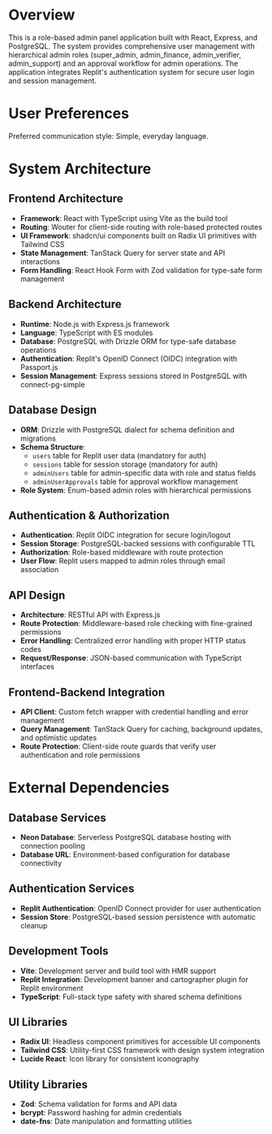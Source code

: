 # Overview

This is a role-based admin panel application built with React, Express, and PostgreSQL. The system provides comprehensive user management with hierarchical admin roles (super_admin, admin_finance, admin_verifier, admin_support) and an approval workflow for admin operations. The application integrates Replit's authentication system for secure user login and session management.

# User Preferences

Preferred communication style: Simple, everyday language.

# System Architecture

## Frontend Architecture
- **Framework**: React with TypeScript using Vite as the build tool
- **Routing**: Wouter for client-side routing with role-based protected routes
- **UI Framework**: shadcn/ui components built on Radix UI primitives with Tailwind CSS
- **State Management**: TanStack Query for server state and API interactions
- **Form Handling**: React Hook Form with Zod validation for type-safe form management

## Backend Architecture
- **Runtime**: Node.js with Express.js framework
- **Language**: TypeScript with ES modules
- **Database**: PostgreSQL with Drizzle ORM for type-safe database operations
- **Authentication**: Replit's OpenID Connect (OIDC) integration with Passport.js
- **Session Management**: Express sessions stored in PostgreSQL with connect-pg-simple

## Database Design
- **ORM**: Drizzle with PostgreSQL dialect for schema definition and migrations
- **Schema Structure**: 
  - `users` table for Replit user data (mandatory for auth)
  - `sessions` table for session storage (mandatory for auth)
  - `adminUsers` table for admin-specific data with role and status fields
  - `adminUserApprovals` table for approval workflow management
- **Role System**: Enum-based admin roles with hierarchical permissions

## Authentication & Authorization
- **Authentication**: Replit OIDC integration for secure login/logout
- **Session Storage**: PostgreSQL-backed sessions with configurable TTL
- **Authorization**: Role-based middleware with route protection
- **User Flow**: Replit users mapped to admin roles through email association

## API Design
- **Architecture**: RESTful API with Express.js
- **Route Protection**: Middleware-based role checking with fine-grained permissions
- **Error Handling**: Centralized error handling with proper HTTP status codes
- **Request/Response**: JSON-based communication with TypeScript interfaces

## Frontend-Backend Integration
- **API Client**: Custom fetch wrapper with credential handling and error management
- **Query Management**: TanStack Query for caching, background updates, and optimistic updates
- **Route Protection**: Client-side route guards that verify user authentication and role permissions

# External Dependencies

## Database Services
- **Neon Database**: Serverless PostgreSQL database hosting with connection pooling
- **Database URL**: Environment-based configuration for database connectivity

## Authentication Services
- **Replit Authentication**: OpenID Connect provider for user authentication
- **Session Store**: PostgreSQL-based session persistence with automatic cleanup

## Development Tools
- **Vite**: Development server and build tool with HMR support
- **Replit Integration**: Development banner and cartographer plugin for Replit environment
- **TypeScript**: Full-stack type safety with shared schema definitions

## UI Libraries
- **Radix UI**: Headless component primitives for accessible UI components
- **Tailwind CSS**: Utility-first CSS framework with design system integration
- **Lucide React**: Icon library for consistent iconography

## Utility Libraries
- **Zod**: Schema validation for forms and API data
- **bcrypt**: Password hashing for admin credentials
- **date-fns**: Date manipulation and formatting utilities